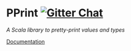 PPrint [![Gitter Chat][gitter-badge]][gitter-link]
===============================================================================================

[travis-badge]: https://travis-ci.org/lihaoyi/PPrint.svg
[travis-link]: https://travis-ci.org/lihaoyi/PPrint

[gitter-badge]: https://badges.gitter.im/Join%20Chat.svg
[gitter-link]: https://gitter.im/lihaoyi/PPrint?utm_source=badge&utm_medium=badge&utm_campaign=pr-badge&utm_content=badge

*A Scala library to pretty-print values and types*

[Documentation](https://com-lihaoyi.github.io/PPrint/)
